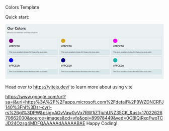 Colors Template

Quick start:

![Alt text](<Screenshot 2023-12-09 210825.png>)

Head over to https://vitejs.dev/ to learn more about using vite


https://www.google.com/url?sa=i&url=https%3A%2F%2Fapps.microsoft.com%2Fdetail%2F9WZDNCRFJ140%3Fhl%3Dsr-cyrl-rs%26gl%3DPW&psig=AOvVaw0yVx7RW1jZTjuhUNZ35CK_&ust=1702262670662000&source=images&cd=vfe&opi=89978449&ved=0CBIQjRxqFwoTCJD24Ozsg4MDFQAAAAAdAAAAABAE
Happy Coding!
